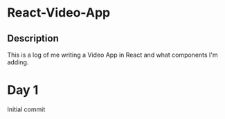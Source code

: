 # React-Video-App

## Description
This is a log of me writing a Video App in React and what components I'm adding.

# Day 1
Initial commit
